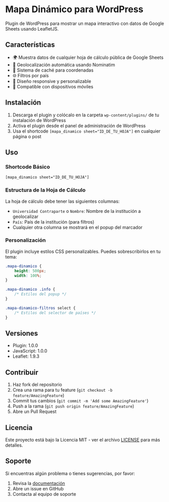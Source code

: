 # Mapa Dinámico para WordPress

Plugin de WordPress para mostrar un mapa interactivo con datos de Google Sheets usando LeafletJS.

## Características

- 🌍 Muestra datos de cualquier hoja de cálculo pública de Google Sheets
- 📍 Geolocalización automática usando Nominatim
- 🔄 Sistema de caché para coordenadas
- 🌐 Filtros por país
- 🎨 Diseño responsive y personalizable
- 📱 Compatible con dispositivos móviles

## Instalación

1. Descarga el plugin y colócalo en la carpeta `wp-content/plugins/` de tu instalación de WordPress
2. Activa el plugin desde el panel de administración de WordPress
3. Usa el shortcode `[mapa_dinamico sheet="ID_DE_TU_HOJA"]` en cualquier página o post

## Uso

### Shortcode Básico
```
[mapa_dinamico sheet="ID_DE_TU_HOJA"]
```

### Estructura de la Hoja de Cálculo

La hoja de cálculo debe tener las siguientes columnas:
- `Universidad Contraparte` o `Nombre`: Nombre de la institución a geolocalizar
- `País`: País de la institución (para filtros)
- Cualquier otra columna se mostrará en el popup del marcador

### Personalización

El plugin incluye estilos CSS personalizables. Puedes sobrescribirlos en tu tema:

```css
.mapa-dinamico {
    height: 500px;
    width: 100%;
}

.mapa-dinamico .info {
    /* Estilos del popup */
}

.mapa-dinamico-filtros select {
    /* Estilos del selector de países */
}
```

## Versiones

- Plugin: 1.0.0
- JavaScript: 1.0.0
- Leaflet: 1.9.3

## Contribuir

1. Haz fork del repositorio
2. Crea una rama para tu feature (`git checkout -b feature/AmazingFeature`)
3. Commit tus cambios (`git commit -m 'Add some AmazingFeature'`)
4. Push a la rama (`git push origin feature/AmazingFeature`)
5. Abre un Pull Request

## Licencia

Este proyecto está bajo la Licencia MIT - ver el archivo [LICENSE](LICENSE) para más detalles.

## Soporte

Si encuentras algún problema o tienes sugerencias, por favor:
1. Revisa la [documentación](https://github.com/ilfass/muestra_mapa/wiki)
2. Abre un issue en GitHub
3. Contacta al equipo de soporte
